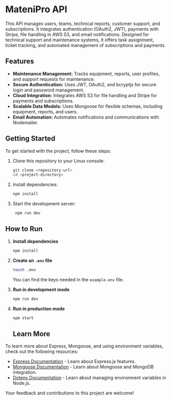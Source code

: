 
# MateniPro API

This API manages users, teams, technical reports, customer support, and subscriptions. It integrates authentication (OAuth2, JWT), payments with Stripe, file handling in AWS S3, and email notifications. Designed for technical support and maintenance systems, it offers task assignment, ticket tracking, and automated management of subscriptions and payments.

## Features

- **Maintenance Management:** Tracks equipment, reports, user profiles, and support requests for maintenance.
- **Secure Authentication:** Uses JWT, OAuth2, and bcryptjs for secure login and password management.
- **Cloud Integration:** Integrates AWS S3 for file handling and Stripe for payments and subscriptions.
- **Scalable Data Models:** Uses Mongoose for flexible schemas, including equipment, reports, and users.
- **Email Automation:** Automates notifications and communications with Nodemailer.

## Getting Started

To get started with the project, follow these steps:

1. Clone this repository to your Linux console:
   ```bash
   git clone <repository-url>
   cd <project-directory>


2. Install dependencies:
   ```bash
   npm install


3. Start the development server:
   ```bash
    npm run dev


## How to Run

1. **Install dependencies**

    ```bash
    npm install
    ```

2. **Create an `.env` file**

    ```bash
    touch .env
    ```

    You can find the keys needed in the `example.env` file.

3. **Run in development mode**

    ```bash
    npm run dev
    ```

4. **Run in production mode**

    ```bash
    npm start
    ```

    ## Learn More

To learn more about Express, Mongoose, and using environment variables, check out the following resources:

- [Express Documentation](https://expressjs.com) - Learn about Express.js features.
- [Mongoose Documentation](https://mongoosejs.com) - Learn about Mongoose and MongoDB integration.
- [Dotenv Documentation](https://www.npmjs.com/package/dotenv) - Learn about managing environment variables in Node.js.

Your feedback and contributions to this project are welcome!


